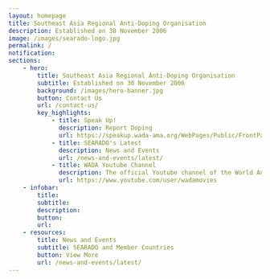 ```yaml
---
layout: homepage
title: Southeast Asia Regional Anti-Doping Organisation
description: Established on 30 November 2006
image: /images/searado-logo.jpg
permalink: /
notification:
sections:
    - hero:
        title: Southeast Asia Regional Anti-Doping Organisation
        subtitle: Established on 30 November 2006
        background: /images/hero-banner.jpg
        button: Contact Us
        url: /contact-us/
        key_highlights:
            - title: Speak Up!
              description: Report Doping
              url: https://speakup.wada-ama.org/WebPages/Public/FrontPages/Default.aspx
            - title: SEARADO's Latest 
              description: News and Events
              url: /news-and-events/latest/
            - title: WADA Youtube Channel
              description: The official Youtube channel of the World Anti-Doping Agency (WADA)
              url: https://www.youtube.com/user/wadamovies
    - infobar:
        title: 
        subtitle: 
        description: 
        button: 
        url: 
    - resources:
        title: News and Events
        subtitle: SEARADO and Member Countries
        button: View More
        url: /news-and-events/latest/
---
```

